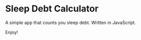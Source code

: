 Sleep Debt Calculator
=====================

A simple app that counts you sleep debt.
Written in JavaScript.

Enjoy!
